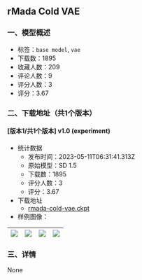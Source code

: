 ## rMada Cold VAE
### 一、模型概述

- 标签：`base model`, `vae`
- 下载数：1895
- 收藏人数：209
- 评论人数：9
- 评分人数：3
- 评分：3.67

### 二、下载地址（共1个版本）

#### [版本1/共1个版本] v1.0 (experiment)

- 统计数据
  - 发布时间：2023-05-11T06:31:41.313Z
  - 原始模型：SD 1.5
  - 下载数：1895
  - 评分人数：3
  - 评分：3.67
- 下载地址
  - [rmada-cold-vae.ckpt](https://civitai.com/api/download/models/67304)
- 样例图像：

| <img src="https://image.civitai.com/xG1nkqKTMzGDvpLrqFT7WA/250a9019-1911-450f-b507-29c73dce7a1b/width=450/747711.jpeg" /> | <img src="https://image.civitai.com/xG1nkqKTMzGDvpLrqFT7WA/c012b497-0b55-4c89-b564-e66eedac24dd/width=450/748693.jpeg" /> | <img src="https://image.civitai.com/xG1nkqKTMzGDvpLrqFT7WA/064094df-c040-485c-8675-9ef13567a9a2/width=450/748662.jpeg" /> | <img src="https://image.civitai.com/xG1nkqKTMzGDvpLrqFT7WA/73b1bd44-f0b5-43cb-9694-3cef1cbca6ee/width=450/748683.jpeg" /> |
| ---- | ---- | ---- | ---- |


### 三、详情
None